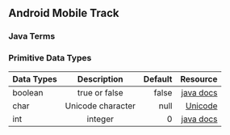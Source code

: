 

## Android Mobile Track
### Java Terms
### Primitive Data Types 

| Data Types                  | Description         | Default    | Resource   |
| ---------------------       |:-------------------:| ----------:| ---------: |
| boolean                     | true or false       | false      | [java docs](https://docs.oracle.com/javase/tutorial/java/nutsandbolts/datatypes.html) |
| char                        | Unicode character   | null       | [Unicode](https://www.fileformat.info/info/unicode/char/0000/index.htm)   |
| int                         | integer             |    0       | [java docs](https://docs.oracle.com/javase/tutorial/java/nutsandbolts/datatypes.html)|

